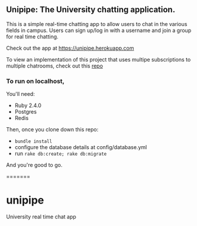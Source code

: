 ## Unipipe: The University chatting application.

This is a simple real-time chatting app to allow users to chat in the various fields in campus. Users can sign up/log in with a username and join a group for real time chatting.

Check out the app at https://unipipe.herokuapp.com

To view an implementation of this project that uses multipe subscriptions to multiple chatrooms, check out this [repo](https://github.com/turuthivic/unipipe)

### To run on localhost, 

You'll need:

* Ruby 2.4.0
* Postgres
* Redis

Then, once you clone down this repo:

* `bundle install`
* configure the database details at config/database.yml
* run `rake db:create; rake db:migrate`

And you're good to go.


=======
# unipipe
University real time chat app
